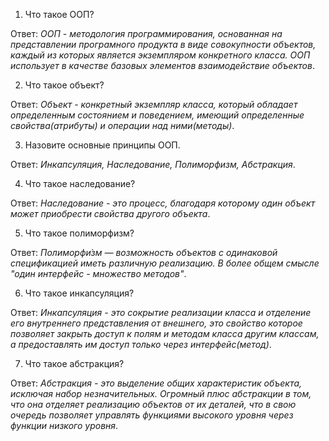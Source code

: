 1. Что такое ООП?

Ответ: *ООП - методология программирования, основанная на представлении програмного продукта в виде совокупности объектов, каждый из которых является экземпляром конкретного класса. ООП использует в качестве базовых элементов взаимодействие объектов*.

2. Что такое объект?

Ответ: *Объект - конкретный экземпляр класса, который обладает определенным состоянием и поведением, имеющий определенные свойства(атрибуты) и операции над ними(методы)*.

3. Назовите основные принципы ООП.

Ответ: *Инкапсуляция, Наследование, Полиморфизм, Абстракция*.

4. Что такое наследование?

Ответ: *Наследование - это процесс, благодаря которому один объект может приобрести свойства другого объекта*.

5. Что такое полиморфизм? 

Ответ: *Полиморфи́зм — возможность объектов с одинаковой спецификацией иметь различную реализацию. В более общем смысле "один интерфейс - множество методов"*.

6. Что такое инкапсуляция? 

Ответ: *Инкапсуляция - это сокрытие реализации класса и отделение его внутреннего представления от внешнего, это свойство которое позволяет закрыть доступ к полям и методам класса другим классам, а предоставлять им доступ только через интерфейс(метод)*. 

7. Что такое абстракция?

Ответ: *Абстракция - это выделение общих характеристик объекта, исключая набор незначительных. Огромный плюс абстракции в том, что она отделяет реализацию объектов от их деталей, что в свою очередь позволяет управлять функциями высокого уровня через функции низкого уровня*.